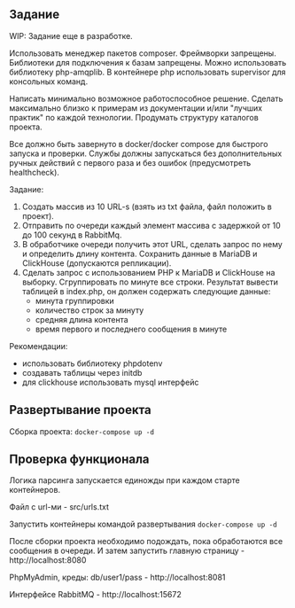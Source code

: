 ## Задание

WIP: Задание еще в разработке.

Использовать менеджер пакетов composer. Фреймворки запрещены. Библиотеки для
подключения к базам запрещены. Можно использовать библиотеку php-amqplib. В
контейнере php использовать supervisor для консольных команд.

Написать минимально возможное работоспособное решение. Сделать максимально
близко к примерам из документации и/или "лучших практик" по каждой технологии.
Продумать структуру каталогов проекта.

Все должно быть завернуто в docker/docker compose для быстрого запуска и проверки.
Службы должны запускаться без дополнительных ручных действий с первого раза и
без ошибок (предусмотреть healthcheck).

Задание:
1. Создать массив из 10 URL-s (взять из txt файла, файл положить в проект).
2. Отправить по очереди каждый элемент массива с задержкой от 10 до 100 секунд в
   RabbitMq.
3. В обработчике очереди получить этот URL, сделать запрос по нему и определить
   длину контента. Сохранить данные в MariaDB и ClickHouse (допускаются репликации).
4. Сделать запрос с использованием PHP к MariaDB и ClickHouse на выборку. Сгруппировать по минуте все строки. Результат
   вывести таблицей в index.php, он должен содержать следующие данные:
   - минута группировки
   - количество строк за минуту
   - средняя длина контента
   - время первого и последнего сообщения в минуте

Рекомендации:
- использовать библиотеку phpdotenv
- создавать таблицы через initdb
- для clickhouse использовать mysql интерфейс

## Развертывание проекта

Сборка проекта: `docker-compose up -d`

## Проверка функционала

Логика парсинга запускается единожды при каждом старте контейнеров.

Файл с url-ми - src/urls.txt

Запустить контейнеры командой развертывания `docker-compose up -d`

После сборки проекта необходимо подождать, пока обработаются все сообщения в очереди. И затем
запустить главную страницу - http://localhost:8080

PhpMyAdmin, креды: db/user1/pass - http://localhost:8081

Интерфейсе RabbitMQ - http://localhost:15672
